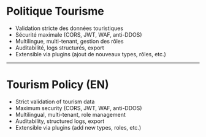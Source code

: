 # Politique Tourisme

- Validation stricte des données touristiques
- Sécurité maximale (CORS, JWT, WAF, anti-DDOS)
- Multilingue, multi-tenant, gestion des rôles
- Auditabilité, logs structurés, export
- Extensible via plugins (ajout de nouveaux types, rôles, etc.)

---

# Tourism Policy (EN)

- Strict validation of tourism data
- Maximum security (CORS, JWT, WAF, anti-DDOS)
- Multilingual, multi-tenant, role management
- Auditability, structured logs, export
- Extensible via plugins (add new types, roles, etc.)
